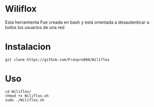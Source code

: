 # Wiliflox
Esta herramienta Fue creada en bash y esta orientada a desautenticar a todos los usuarios de una red
# Instalacion
```
git clone https://github.com/Franpro660/Wiliflox
```
# Uso
```
cd Wiliflox/
chmod +x Wiliflox.sh
sudo ./Wiliflox.sh
```
